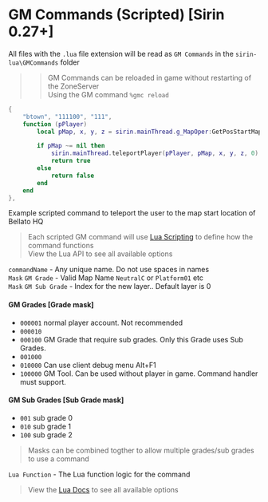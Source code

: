 # GM Commands (Scripted) [Sirin 0.27+]

All files with the `.lua` file extension will be read as `GM Commands` in the `sirin-lua\GMCommands` folder

>> GM Commands can be reloaded in game without restarting of the ZoneServer \
>> Using the GM command `%gmc reload`

```lua
{
	"btown", "111100", "111",
	function (pPlayer)
		local pMap, x, y, z = sirin.mainThread.g_MapOper:GetPosStartMap(0, false)

		if pMap ~= nil then
			sirin.mainThread.teleportPlayer(pPlayer, pMap, x, y, z, 0)
			return true
		else
			return false
		end
	end
},
```
Example scripted command to teleport the user to the map start location of Bellato HQ


> Each scripted GM command will use [Lua Scripting](lua/luascripting.md) to define how the command functions \
> View the Lua API to see all available options


`commandName` - Any unique name. Do not use spaces in names \
`Mask` `GM Grade` - Valid Map Name `NeutralC` or `Platform01` etc \
`Mask` `GM Sub Grade` - Index for the new layer.. Default layer is 0

#### GM Grades [Grade mask]
- `000001` normal player account. Not recommended
- `000010`
- `000100` GM Grade that require sub grades. Only this Grade uses Sub Grades.
- `001000` 
- `010000` Can use client debug menu Alt+F1
- `100000` GM Tool. Can be used without player in game. Command handler must support.
#### GM Sub Grades [Sub Grade mask]
- `001` sub grade 0
- `010` sub grade 1
- `100` sub grade 2

> Masks can be combined togther to allow multiple grades/sub grades to use a command

`Lua Function` - The Lua function logic for the command 

> View the [Lua Docs](lua/luascripting.md) to see all available options